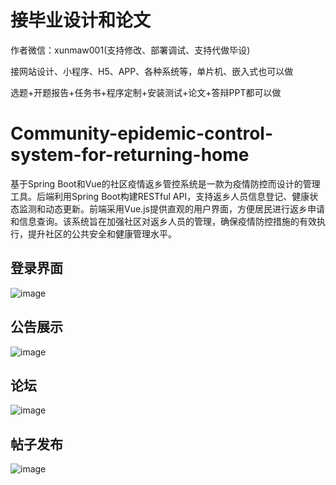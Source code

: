# 接毕业设计和论文
作者微信：xunmaw001(支持修改、部署调试、支持代做毕设)

接网站设计、小程序、H5、APP、各种系统等，单片机、嵌入式也可以做

选题+开题报告+任务书+程序定制+安装测试+论文+答辩PPT都可以做
# Community-epidemic-control-system-for-returning-home
基于Spring Boot和Vue的社区疫情返乡管控系统是一款为疫情防控而设计的管理工具。后端利用Spring Boot构建RESTful API，支持返乡人员信息登记、健康状态监测和动态更新。前端采用Vue.js提供直观的用户界面，方便居民进行返乡申请和信息查询。该系统旨在加强社区对返乡人员的管理，确保疫情防控措施的有效执行，提升社区的公共安全和健康管理水平。
## 登录界面
![image](https://github.com/user-attachments/assets/040282f1-577e-43fa-a960-20f0de623801)
## 公告展示
![image](https://github.com/user-attachments/assets/69e94042-0867-4687-8021-455095fe1a46)
## 论坛
![image](https://github.com/user-attachments/assets/f388f93b-14a8-48e4-97c1-4c85051b6268)
## 帖子发布
![image](https://github.com/user-attachments/assets/37d2e8ad-9335-4200-b452-b19c72b0a657)
